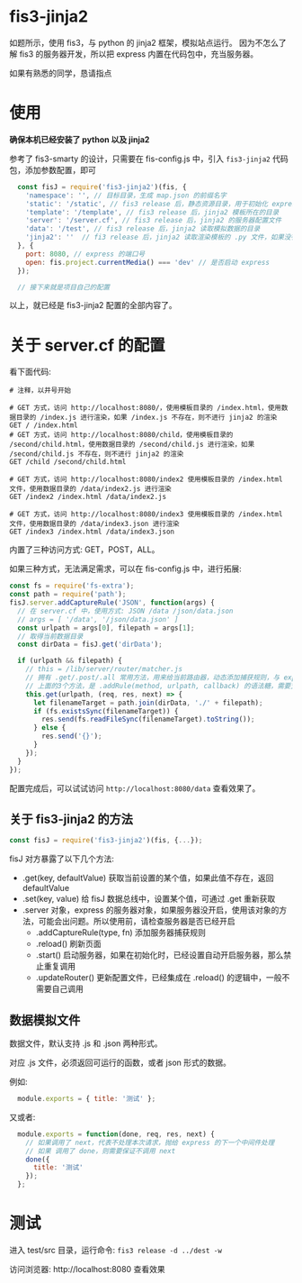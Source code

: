 # fis3-jinja2

如题所示，使用 fis3，与 python 的 jinja2 框架，模拟站点运行。
因为不怎么了解 fis3 的服务器开发，所以把 express 内置在代码包中，充当服务器。

如果有熟悉的同学，恳请指点

# 使用

**确保本机已经安装了 python 以及 jinja2**

参考了 fis3-smarty 的设计，只需要在 fis-config.js 中，引入 ```fis3-jinja2``` 代码包，添加参数配置，即可

```javascript
  const fisJ = require('fis3-jinja2')(fis, {
    'namespace': '', // 目标目录，生成 map.json 的前缀名字
    'static': '/static', // fis3 release 后，静态资源目录，用于初始化 express 的静态资源访问路径，所有需要静态访问的资源，都应该放于此目录
    'template': '/template', // fis3 release 后，jinja2 模板所在的目录
    'server': '/server.cf', // fis3 release 后，jinja2 的服务器配置文件
    'data': '/test', // fis3 release 后，jinja2 读取模拟数据的目录
    'jinja2': ''  // fi3 release 后，jinja2 读取渲染模板的 .py 文件，如果没有设置，会使用默认的渲染文件
  }, {
    port: 8080, // express 的端口号
    open: fis.project.currentMedia() === 'dev' // 是否启动 express
  });

  // 接下来就是项目自己的配置
```
以上，就已经是 fis3-jinja2 配置的全部内容了。


# 关于 server.cf 的配置

看下面代码:
```text
# 注释，以井号开始

# GET 方式，访问 http://localhost:8080/，使用模板目录的 /index.html，使用数据目录的 /index.js 进行渲染，如果 /index.js 不存在，则不进行 jinja2 的渲染
GET / /index.html
# GET 方式，访问 http://localhost:8080/child，使用模板目录的 /second/child.html，使用数据目录的 /second/child.js 进行渲染，如果 /second/child.js 不存在，则不进行 jinja2 的渲染
GET /child /second/child.html

# GET 方式，访问 http://localhost:8080/index2 使用模板目录的 /index.html 文件，使用数据目录的 /data/index2.js 进行渲染
GET /index2 /index.html /data/index2.js

# GET 方式，访问 http://localhost:8080/index3 使用模板目录的 /index.html 文件，使用数据目录的 /data/index3.json 进行渲染
GET /index3 /index.html /data/index3.json
```

内置了三种访问方式: GET，POST，ALL。

如果三种方式，无法满足需求，可以在 fis-config.js 中，进行拓展:
```javascript
const fs = require('fs-extra');
const path = require('path');
fisJ.server.addCaptureRule('JSON', function(args) {
  // 在 server.cf 中，使用方式: JSON /data /json/data.json
  // args = [ '/data', '/json/data.json' ]
  const urlpath = args[0], filepath = args[1];
  // 取得当前数据目录
  const dirData = fisJ.get('dirData');

  if (urlpath && filepath) {
    // this = /lib/server/router/matcher.js
    // 拥有 .get/.post/.all 常用方法，用来给当前路由器，动态添加捕获规则，与 express 的写法一致
    // 上面的3个方法，是 .addRule(method, urlpath, callback) 的语法糖，需要支持更多的方法，可以使用该函数
    this.get(urlpath, (req, res, next) => {
      let filenameTarget = path.join(dirData, './' + filepath);
      if (fs.existsSync(filenameTarget)) {
        res.send(fs.readFileSync(filenameTarget).toString());
      } else {
        res.send('{}');
      }
    });
  }
});
```
配置完成后，可以试试访问 ```http://localhost:8080/data``` 查看效果了。


## 关于 fis3-jinja2 的方法

```javascript
const fisJ = require('fis3-jinja2')(fis, {...});
```
fisJ 对方暴露了以下几个方法:

  * .get(key, defaultValue) 获取当前设置的某个值，如果此值不存在，返回 defaultValue
  * .set(key, value) 给 fisJ 数据总线中，设置某个值，可通过 .get 重新获取
  * .server 对象，express 的服务器对象，如果服务器没开启，使用该对象的方法，可能会出问题。所以使用前，请检查服务器是否已经开启
    * .addCaptureRule(type, fn) 添加服务器捕获规则
    * .reload() 刷新页面
    * .start() 启动服务器，如果在初始化时，已经设置自动开启服务器，那么禁止重复调用
    * .updateRouter() 更新配置文件，已经集成在 .reload() 的逻辑中，一般不需要自己调用


## 数据模拟文件

数据文件，默认支持 .js 和 .json 两种形式。

对应 .js 文件，必须返回可运行的函数，或者 json 形式的数据。

例如:
```javascript
  module.exports = { title: '测试' };
```
又或者:
```javascript
  module.exports = function(done, req, res, next) {
    // 如果调用了 next，代表不处理本次请求，抛给 express 的下一个中间件处理
    // 如果 调用了 done，则需要保证不调用 next
    done({
      title: '测试'
    });
  };
```


# 测试

进入 test/src 目录，运行命令: ```fis3 release -d ../dest -w```

访问浏览器: http://localhost:8080 查看效果
